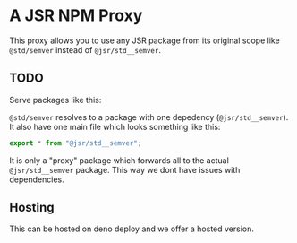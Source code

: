 # A JSR NPM Proxy

This proxy allows you to use any JSR package from its original scope like `@std/semver` instead of `@jsr/std__semver`.

## TODO

Serve packages like this:

`@std/semver` resolves to a package with one depedency (`@jsr/std__semver`).
It also have one main file which looks something like this:

```typescript
export * from "@jsr/std__semver";
```

It is only a "proxy" package which forwards all to the actual `@jsr/std__semver` package.
This way we dont have issues with dependencies.

## Hosting

This can be hosted on deno deploy and we offer a hosted version.

